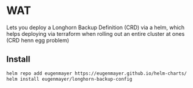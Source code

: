 # WAT

Lets you deploy a Longhorn Backup Definition (CRD) via a helm, which helps deploying via terraform when rolling out
an entire cluster at ones (CRD henn egg problem)

## Install

```bash
helm repo add eugenmayer https://eugenmayer.github.io/helm-charts/
helm install eugenmayer/longhorn-backup-config
```
